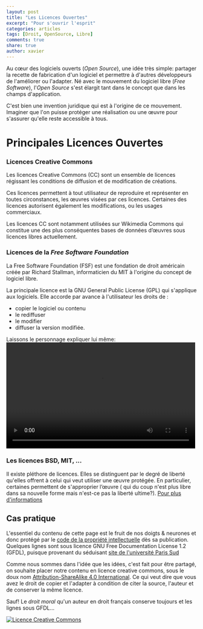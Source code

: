 ```yaml
---
layout: post
title: "Les Licences Ouvertes"
excerpt: "Pour s'ouvrir l'esprit"
categories: articles
tags: [Droit, OpenSource, Libre]
comments: true
share: true
author: xavier
---
```


Au cœur des logiciels ouverts (*Open Source*), une idée très simple: partager la recette de fabrication d'un logiciel et permettre à d'autres développeurs de l'améliorer ou l'adapter.
Né avec le mouvement du logiciel libre (*Free Software*), l'*Open Source* s'est élargit tant dans le concept que dans les champs d'application.

C'est bien une invention juridique qui est à l'origine de ce mouvement. Imaginer que l'on puisse protéger une réalisation ou une œuvre pour s'assurer qu'elle reste accessible à tous.

# Principales Licences Ouvertes

### Licences Creative Commons

Les licences Creative Commons (CC) sont un ensemble de licences régissant les conditions de diffusion et de modification de créations.

Ces licences permettent à tout utilisateur de reproduire et représenter en toutes circonstances, les œuvres visées par ces licences. Certaines des licences autorisent également les modifications, ou les usages commerciaux.

Les licences CC sont notamment utilisées sur Wikimedia Commons qui constitue une des plus conséquentes bases de données d’œuvres sous licences libres actuellement.

### Licences de la *Free Software Foundation* 

La Free Software Foundation (FSF) est une fondation de droit américain créée par Richard Stallman, informaticien du MIT à l'origine du concept de logiciel libre.

La principale licence est la GNU General Public License (GPL) qui s'applique aux logiciels. Elle accorde par avance à l'utilisateur les droits de :

* copier le logiciel ou contenu
* le rediffuser
* le modifier
* diffuser la version modifiée.

Laissons le personnage expliquer lui même:
<video src="http://audio-video.gnu.org/video/TEDxGE2014_Stallman05_LQ.webm" width="500" height="281" frameborder="0" webkitallowfullscreen mozallowfullscreen allowfullscreen controls></video> 

### Les licences BSD, MIT, ...

Il existe pléthore de licences. Elles se distinguent par le degré de liberté qu'elles offrent à celui qui veut utiliser une œuvre protégée. En particulier, certaines permettent de s'approprier l’œuvre ( qui du coup n'est plus libre dans sa nouvelle forme mais n'est-ce pas la liberté ultime?). <a href="http://fr.wikipedia.org/wiki/Licence_libre">Pour plus d'informations</a>

## Cas pratique

L'essentiel du contenu de cette page est le fruit de nos doigts & neurones et donc protégé par le [code de la propriété intellectuelle](http://www.legifrance.gouv.fr/affichCodeArticle.do?idArticle=LEGIARTI000025003518&cidTexte=LEGITEXT000006069414) dès sa publication. Quelques lignes sont sous licence GNU Free Documentation License 1.2 (GFDL), puisque provenant du séduisant [site de l'université Paris Sud](http://hebergement.u-psud.fr/wikitic/index.php/Licence_libre_et_ouverte)

Comme nous sommes dans l'idée que les idées, c'est fait pour être partagé, on souhaite placer notre contenu en licence creative commons, sous le doux nom [Attribution-ShareAlike 4.0 International](https://creativecommons.org/licenses/by-sa/4.0/). Ce qui veut dire que vous avez le droit de copier et l'adapter à condition de citer la source, l'auteur et de conserver la même licence. 

Sauf! Le *droit moral* qu'un auteur en droit français conserve toujours et les lignes sous GFDL...

<a rel="license" href="http://creativecommons.org/licenses/by-sa/4.0/"><img alt="Licence Creative Commons" style="border-width:0" src="https://i.creativecommons.org/l/by-sa/4.0/88x31.png" /></a><br />